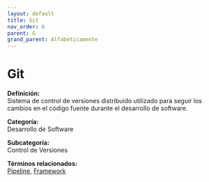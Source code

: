 ```yaml
---
layout: default
title: Git
nav_order: 6
parent: G
grand_parent: Alfabéticamente
---
```


# Git

**Definición:**  
Sistema de control de versiones distribuido utilizado para seguir los cambios en el código fuente durante el desarrollo de software.

**Categoría:**  
Desarrollo de Software  

**Subcategoría:**  
Control de Versiones

**Términos relacionados:**  
[Pipeline](https://maleniski.github.io/diccionario-angl-tec-mx/docs/alfabeticamente/P/pipeline.html), [Framework](https://maleniski.github.io/diccionario-angl-tec-mx/docs/alfabeticamente/F/framework.html)
